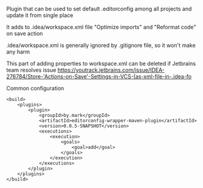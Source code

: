 Plugin that can be used to set default .editorconfig among all projects and update it from single place

It adds to .idea/workspace.xml file "Optimize imports" and "Reformat code" on save action

.idea/workspace.xml is generally ignored by .gitignore file, so it won't make any harm

This part of adding properties to workspace.xml can be deleted if Jetbrains team resolves
issue https://youtrack.jetbrains.com/issue/IDEA-276784/Store-'Actions-on-Save'-Settings-in-VCS-(as-xml-file-in-.idea-fo

Common configuration

    <build>
        <plugins>
            <plugin>
                <groupId>by.mark</groupId>
                <artifactId>editorconfig-wrapper-maven-plugin</artifactId>
                <version>0.0.5-SNAPSHOT</version>
                <executions>
                    <execution>
                        <goals>
                            <goal>add</goal>
                        </goals>
                    </execution>
                </executions>
            </plugin>
        </plugins>
    </build>

